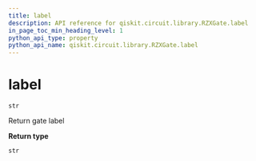 ```yaml
---
title: label
description: API reference for qiskit.circuit.library.RZXGate.label
in_page_toc_min_heading_level: 1
python_api_type: property
python_api_name: qiskit.circuit.library.RZXGate.label
---
```


# label

<span id="qiskit.circuit.library.RZXGate.label" />

`str`

Return gate label

**Return type**

`str`

